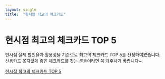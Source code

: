 ```yaml
---
layout: single
title:  "현시점 최고의 체크카드"
---
```


# 현시점 최고의 체크카드 TOP 5



현시점 실제 할인율과 활용성을 기준으로 최고의 체크카드 TOP 5를 선정하여봤습니다. 신용카드 못지않게 좋은 체크카드를 찾는 분들이라면 꼭 봐주시기 바랍니다~

[현시점 최고의 체크카드 TOP 5](https://hootgoon.com/%ed%98%9c%ed%83%9d-%ec%a2%8b%ec%9d%80-%ec%b2%b4%ed%81%ac%ec%b9%b4%eb%93%9c-%ec%b6%94%ec%b2%9c/)
